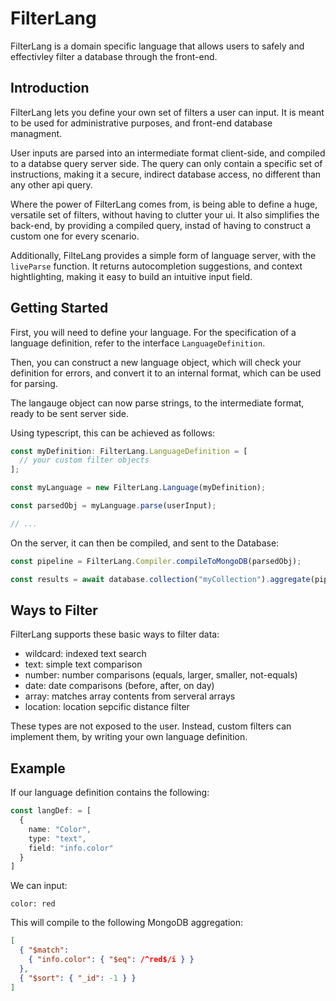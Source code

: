 # FilterLang

FilterLang is a domain specific language that allows users to safely and effectivley filter a database through the front-end.

## Introduction

FilterLang lets you define your own set of filters a user can input. It is meant to be used for administrative purposes, and front-end database managment.

User inputs are parsed into an intermediate format client-side, and compiled to a databse query server side.
The query can only contain a specific set of instructions, making it a secure, indirect database access, no different than any other api query.

Where the power of FilterLang comes from, is being able to define a huge, versatile set of filters, without having to clutter your ui.
It also simplifies the back-end, by providing a compiled query, instad of having to construct a custom one for every scenario.

Additionally, FilteLang provides a simple form of language server, with the `liveParse` function.
It returns autocompletion suggestions, and context hightlighting, making it easy to build an intuitive input field.

## Getting Started

First, you will need to define your language. For the specification of a language definition, refer to the interface `LanguageDefinition`.

Then, you can construct a new language object, which will check your definition for errors, and convert it to an internal format, which can be used for parsing.

The langauge object can now parse strings, to the intermediate format, ready to be sent server side.

Using typescript, this can be achieved as follows:

```ts
const myDefinition: FilterLang.LanguageDefinition = [
  // your custom filter objects
];

const myLanguage = new FilterLang.Language(myDefinition);

const parsedObj = myLanguage.parse(userInput);

// ...
```

On the server, it can then be compiled, and sent to the Database:

```ts
const pipeline = FilterLang.Compiler.compileToMongoDB(parsedObj);

const results = await database.collection("myCollection").aggregate(pipeline).toArray();
```

## Ways to Filter

FilterLang supports these basic ways to filter data:

* wildcard: indexed text search
* text: simple text comparison
* number: number comparisons (equals, larger, smaller, not-equals)
* date: date comparisons (before, after, on day)
* array: matches array contents from serveral arrays
* location: location sepcific distance filter

These types are not exposed to the user. Instead, custom filters can implement them, by writing your own language definition.

## Example

If our language definition contains the following:

```ts
const langDef: = [
  {
    name: "Color",
    type: "text",
    field: "info.color"
  }
]
```

We can input:

`color: red`

This will compile to the following MongoDB aggregation:

```json
[
  { "$match":
    { "info.color": { "$eq": /^red$/i } } 
  },
  { "$sort": { "_id": -1 } }
]
```
